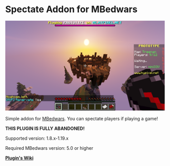 # Spectate Addon for MBedwars

![ ](/SpectateAddon.png)

Simple addon for [MBedwars](https://mbedwars.com/product/marcelys-bedwars). You can spectate players if playing a game!

**THIS PLUGIN IS FULLY ABANDONED!**


Supported version: 1.8.x-1.19.x

Required MBedwars version: 5.0 or higher



**[Plugin's Wiki](https://dejwideek.gitbook.io/mbedwarsspectateaddon)**
